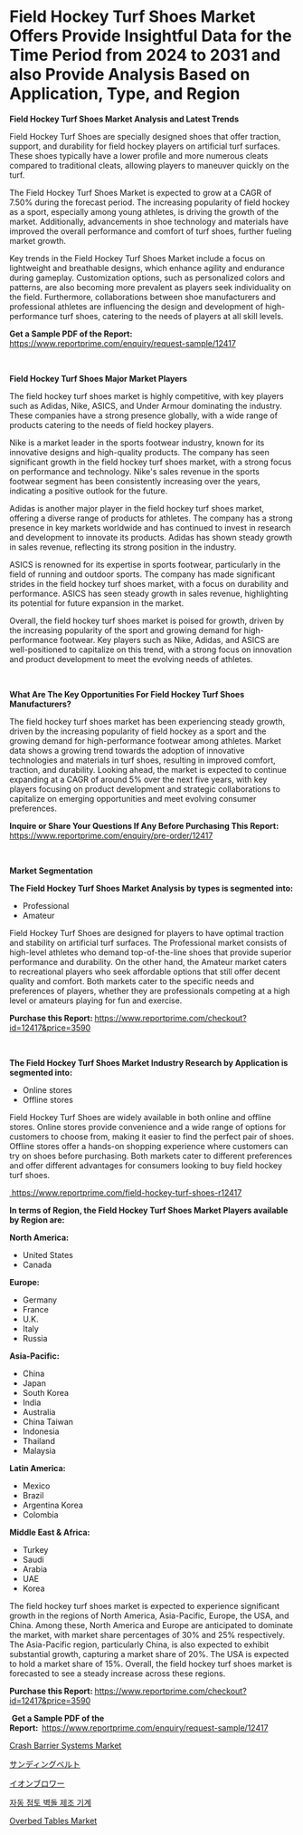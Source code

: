 <p><h1>Field Hockey Turf Shoes Market Offers Provide Insightful Data for the Time Period from 2024 to 2031 and also Provide Analysis Based on Application, Type, and Region</h1></p><p><strong>Field Hockey Turf Shoes Market Analysis and Latest Trends</strong></p>
<p><p>Field Hockey Turf Shoes are specially designed shoes that offer traction, support, and durability for field hockey players on artificial turf surfaces. These shoes typically have a lower profile and more numerous cleats compared to traditional cleats, allowing players to maneuver quickly on the turf.</p><p>The Field Hockey Turf Shoes Market is expected to grow at a CAGR of 7.50% during the forecast period. The increasing popularity of field hockey as a sport, especially among young athletes, is driving the growth of the market. Additionally, advancements in shoe technology and materials have improved the overall performance and comfort of turf shoes, further fueling market growth.</p><p>Key trends in the Field Hockey Turf Shoes Market include a focus on lightweight and breathable designs, which enhance agility and endurance during gameplay. Customization options, such as personalized colors and patterns, are also becoming more prevalent as players seek individuality on the field. Furthermore, collaborations between shoe manufacturers and professional athletes are influencing the design and development of high-performance turf shoes, catering to the needs of players at all skill levels.</p></p>
<p><strong>Get a Sample PDF of the Report:&nbsp;</strong> <a href="https://www.reportprime.com/enquiry/request-sample/12417">https://www.reportprime.com/enquiry/request-sample/12417</a></p>
<p>&nbsp;</p>
<p><strong>Field Hockey Turf Shoes Major Market Players</strong></p>
<p><p>The field hockey turf shoes market is highly competitive, with key players such as Adidas, Nike, ASICS, and Under Armour dominating the industry. These companies have a strong presence globally, with a wide range of products catering to the needs of field hockey players. </p><p>Nike is a market leader in the sports footwear industry, known for its innovative designs and high-quality products. The company has seen significant growth in the field hockey turf shoes market, with a strong focus on performance and technology. Nike's sales revenue in the sports footwear segment has been consistently increasing over the years, indicating a positive outlook for the future.</p><p>Adidas is another major player in the field hockey turf shoes market, offering a diverse range of products for athletes. The company has a strong presence in key markets worldwide and has continued to invest in research and development to innovate its products. Adidas has shown steady growth in sales revenue, reflecting its strong position in the industry.</p><p>ASICS is renowned for its expertise in sports footwear, particularly in the field of running and outdoor sports. The company has made significant strides in the field hockey turf shoes market, with a focus on durability and performance. ASICS has seen steady growth in sales revenue, highlighting its potential for future expansion in the market.</p><p>Overall, the field hockey turf shoes market is poised for growth, driven by the increasing popularity of the sport and growing demand for high-performance footwear. Key players such as Nike, Adidas, and ASICS are well-positioned to capitalize on this trend, with a strong focus on innovation and product development to meet the evolving needs of athletes.</p></p>
<p>&nbsp;</p>
<p><strong>What Are The Key Opportunities For Field Hockey Turf Shoes Manufacturers?</strong></p>
<p><p>The field hockey turf shoes market has been experiencing steady growth, driven by the increasing popularity of field hockey as a sport and the growing demand for high-performance footwear among athletes. Market data shows a growing trend towards the adoption of innovative technologies and materials in turf shoes, resulting in improved comfort, traction, and durability. Looking ahead, the market is expected to continue expanding at a CAGR of around 5% over the next five years, with key players focusing on product development and strategic collaborations to capitalize on emerging opportunities and meet evolving consumer preferences.</p></p>
<p><strong>Inquire or Share Your Questions If Any Before Purchasing This Report:</strong> <a href="https://www.reportprime.com/enquiry/pre-order/12417">https://www.reportprime.com/enquiry/pre-order/12417</a></p>
<p>&nbsp;</p>
<p><strong>Market Segmentation</strong></p>
<p><strong>The Field Hockey Turf Shoes Market Analysis by types is segmented into:</strong></p>
<p><ul><li>Professional</li><li>Amateur</li></ul></p>
<p><p>Field Hockey Turf Shoes are designed for players to have optimal traction and stability on artificial turf surfaces. The Professional market consists of high-level athletes who demand top-of-the-line shoes that provide superior performance and durability. On the other hand, the Amateur market caters to recreational players who seek affordable options that still offer decent quality and comfort. Both markets cater to the specific needs and preferences of players, whether they are professionals competing at a high level or amateurs playing for fun and exercise.</p></p>
<p><strong>Purchase this Report:&nbsp;</strong><a href="https://www.reportprime.com/checkout?id=12417&price=3590">https://www.reportprime.com/checkout?id=12417&price=3590</a></p>
<p>&nbsp;</p>
<p><strong>The Field Hockey Turf Shoes Market Industry Research by Application is segmented into:</strong></p>
<p><ul><li>Online stores</li><li>Offline stores</li></ul></p>
<p><p>Field Hockey Turf Shoes are widely available in both online and offline stores. Online stores provide convenience and a wide range of options for customers to choose from, making it easier to find the perfect pair of shoes. Offline stores offer a hands-on shopping experience where customers can try on shoes before purchasing. Both markets cater to different preferences and offer different advantages for consumers looking to buy field hockey turf shoes.</p></p>
<p><a href="https://www.reportprime.com/field-hockey-turf-shoes-r12417">&nbsp;https://www.reportprime.com/field-hockey-turf-shoes-r12417</a></p>
<p><strong>In terms of Region, the Field Hockey Turf Shoes Market Players available by Region are:</strong></p>
<p>
    <p> <strong> North America: </strong>
        <ul>
            <li>United States</li>
            <li>Canada</li>
        </ul>
        </p> 
    <p> <strong> Europe: </strong>
        <ul>
            <li>Germany</li>
            <li>France</li>
            <li>U.K.</li>
            <li>Italy</li>
            <li>Russia</li>
        </ul>
        </p> 
    <p> <strong> Asia-Pacific: </strong>
        <ul>
            <li>China</li>
            <li>Japan</li>
            <li>South Korea</li>
            <li>India</li>
            <li>Australia</li>
            <li>China Taiwan</li>
            <li>Indonesia</li>
            <li>Thailand</li>
            <li>Malaysia</li>
        </ul>
        </p> 
    <p> <strong> Latin America: </strong>
        <ul>
            <li>Mexico</li>
            <li>Brazil</li>
            <li>Argentina Korea</li>
            <li>Colombia</li>
        </ul>
        </p> 
    <p> <strong> Middle East & Africa: </strong>
        <ul>
            <li>Turkey</li>
            <li>Saudi</li>
            <li>Arabia</li>
            <li>UAE</li>
            <li>Korea</li>
        </ul>
    </p>
    </p>
<p><p>The field hockey turf shoes market is expected to experience significant growth in the regions of North America, Asia-Pacific, Europe, the USA, and China. Among these, North America and Europe are anticipated to dominate the market, with market share percentages of 30% and 25% respectively. The Asia-Pacific region, particularly China, is also expected to exhibit substantial growth, capturing a market share of 20%. The USA is expected to hold a market share of 15%. Overall, the field hockey turf shoes market is forecasted to see a steady increase across these regions.</p></p>
<p><strong>Purchase this Report: </strong><a href="https://www.reportprime.com/checkout?id=12417&price=3590">https://www.reportprime.com/checkout?id=12417&price=3590</a></p>
<p>&nbsp;<strong>Get a Sample PDF of the Report:&nbsp;&nbsp;</strong><a href="https://www.reportprime.com/enquiry/request-sample/12417">https://www.reportprime.com/enquiry/request-sample/12417</a></p>
<p><strong></strong></p>
<p><p><a href="https://www.linkedin.com/pulse/market-forecast-global-crash-barrier-systems-trends-impact-p1dhf?trackingId=9loRFlvlKAjdweILvSuang%3D%3D">Crash Barrier Systems Market</a></p><p><a href="https://medium.com/@jonathanstephens626/%E3%82%B5%E3%83%B3%E3%83%87%E3%82%A3%E3%83%B3%E3%82%B0%E3%83%99%E3%83%AB%E3%83%88%E5%B8%82%E5%A0%B4-2024%E5%B9%B4%E3%81%8B%E3%82%892031%E5%B9%B4%E3%81%BE%E3%81%A7%E3%81%AE%E3%82%B0%E3%83%AD%E3%83%BC%E3%83%90%E3%83%AB%E3%81%8A%E3%82%88%E3%81%B3%E5%9C%B0%E5%9F%9F%E5%88%86%E6%9E%90-5cb0ad544f6f">サンディングベルト</a></p><p><a href="https://medium.com/@jonathanstephens626/%E6%AC%A1%E3%81%AE%E6%96%87%E7%AB%A0%E3%82%92%E6%97%A5%E6%9C%AC%E8%AA%9E%E3%81%AB%E7%BF%BB%E8%A8%B3%E3%81%97%E3%81%BE%E3%81%99-%E8%A3%BD%E5%93%81%E3%82%BF%E3%82%A4%E3%83%97%E5%88%A5-%E3%82%A2%E3%83%97%E3%83%AA%E3%82%B1%E3%83%BC%E3%82%B7%E3%83%A7%E3%83%B3%E5%88%A5-%E5%9C%B0%E5%9F%9F%E5%88%A5%E3%81%AE%E3%82%B0%E3%83%AD%E3%83%BC%E3%83%90%E3%83%AB%E3%82%A4%E3%82%AA%E3%83%B3%E3%83%96%E3%83%AD%E3%83%AF%E3%83%BC%E5%B8%82%E5%A0%B4%E8%A6%8F%E6%A8%A1%E3%81%A8%E3%82%B7%E3%82%A7%E3%82%A2%E5%88%86%E6%9E%90-2024%E5%B9%B4-2031%E5%B9%B4%E3%81%BE%E3%81%A7%E3%81%AE%E4%BA%88%E6%B8%AC-227eddeae363">イオンブロワー</a></p><p><a href="https://medium.com/@conormarvin1936/%EA%B8%80%EB%A1%9C%EB%B2%8C-%EC%9E%90%EB%8F%99-%EC%A0%90%ED%86%A0-%EB%B2%BD%EB%8F%8C-%EC%A0%9C%EC%A1%B0%EA%B8%B0-%EC%8B%9C%EC%9E%A5%EC%9D%98-%EB%AF%B8%EB%9E%98-%EB%8F%99%ED%96%A5-2024%EB%85%84%EB%B6%80%ED%84%B0-2031%EB%85%84%EA%B9%8C%EC%A7%80-180%ED%8E%98%EC%9D%B4%EC%A7%80%EC%9D%98-%EC%8B%9C%EC%9E%A5-%ED%86%B5%EC%B0%B0%EA%B3%BC-%EB%B6%84%EC%84%9D-68084d967a47">자동 점토 벽돌 제조 기계</a></p><p><a href="https://issuu.com/reportprime-2/docs/overbed-tables-market-size-2030.pptx">Overbed Tables Market</a></p></p>